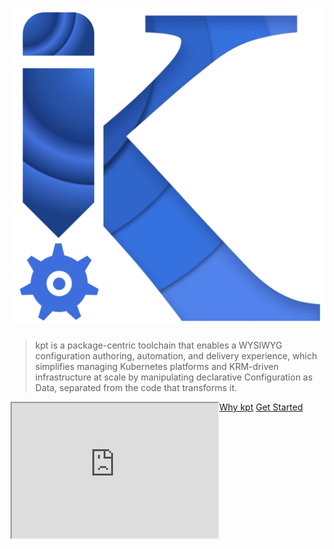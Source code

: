 # ![kpt logo](static/images/logo.png)

> kpt is a package-centric toolchain that 
> enables a WYSIWYG configuration authoring, automation, and delivery experience, 
> which simplifies managing Kubernetes platforms and KRM-driven infrastructure at scale 
> by manipulating declarative Configuration as Data, 
> separated from the code that transforms it.

<iframe id="ytplayer" type="text/html" width="330" height="216"
    src="https://www.youtube.com/embed/L_x7z4CXHDw" align="left" allowFullScreen="allowFullScreen"> </iframe>


[Why kpt](guides/rationale.md)
[Get Started](?id=overview)

